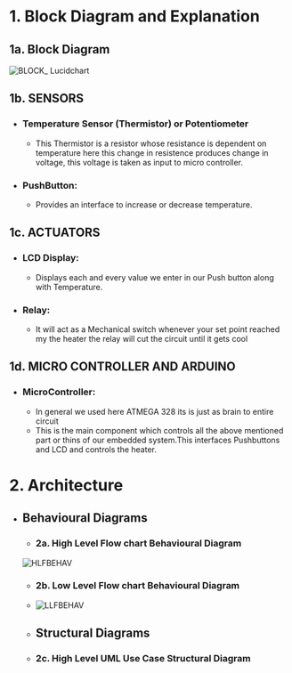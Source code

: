 # 1. Block Diagram and Explanation

## 1a. Block Diagram

![BLOCK_ Lucidchart ](https://user-images.githubusercontent.com/98843450/156881425-a14a9fe5-c274-4b24-afed-b86e6e2c23c1.png)

## 1b. SENSORS

* ### Temperature Sensor (Thermistor) or Potentiometer
    * This Thermistor is a resistor whose resistance is dependent on temperature here this change in resistence produces change in voltage, this voltage is taken as input to micro controller.
* ### PushButton:
    *  Provides an interface to increase or decrease temperature.

## 1c. ACTUATORS

* ### LCD Display:
    * Displays each and every value we enter in our Push button along with Temperature.
* ### Relay:
    * It will act as a Mechanical switch whenever your set point reached my the heater the relay will cut the circuit until it gets cool
    
## 1d. MICRO CONTROLLER AND ARDUINO

* ### MicroController:
    * In general we used here ATMEGA 328 its is just as brain to entire circuit
    * This is the main component which controls all the above mentioned part or thins of our embedded system.This interfaces Pushbuttons and LCD and controls the heater.
 
# 2. Architecture
* ## Behavioural Diagrams
  * ### 2a. High Level Flow chart Behavioural Diagram
  ![HLFBEHAV](https://user-images.githubusercontent.com/98843450/156885661-34c97e68-c62a-45d7-9318-14e720ab6935.png)
  * ### 2b. Low Level Flow chart Behavioural Diagram
  * ![LLFBEHAV](https://user-images.githubusercontent.com/98843450/156885771-7e293468-be59-40af-a30a-50769d2345e0.png)
   * ##  Structural Diagrams
   * ### 2c. High Level UML Use Case Structural Diagram
